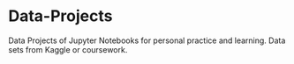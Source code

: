 # Data-Projects
Data Projects of Jupyter Notebooks for personal practice and learning.
Data sets from Kaggle or coursework.
